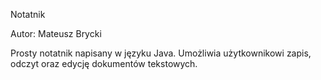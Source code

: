 Notatnik

Autor: Mateusz Brycki

Prosty notatnik napisany w języku Java. Umożliwia użytkownikowi zapis, odczyt oraz edycję dokumentów tekstowych.

